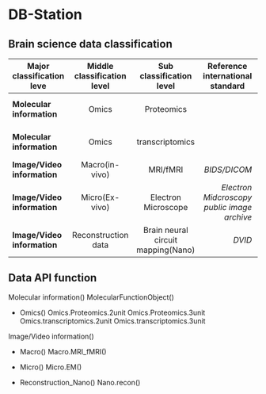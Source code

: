 # DB-Station

## Brain science data classification


|  <center>Major classification leve</center> |  <center>Middle classification level</center> |  <center>Sub classification level</center> |<center>Reference international standard</center> |<center>Unit</center> |<center>File format</center> |<center>etc</center> |
|:--------|:--------:|--------:|--------:|--------:|--------:|--------:|
|**Molecular information** | <center>Omics</center> |<center>Proteomics</center>|  |*2unit and 3unit* |*.csv, .xlsx* |*proteome* |
|**Molecular information** | <center>Omics </center> |<center>transcriptomics</center>|  |*2unit and 3unit* |*.csv, .xlsx* |*Single-cell* |
|**Image/Video information** | <center>Macro(in-vivo)</center> | <center>MRI/fMRI</center> |*BIDS/DICOM* |*3unit* |*.raw(index)* |* * |
|**Image/Video information** | <center>Micro(Ex-vivo)</center> |<center>Electron Microscope</center>|*Electron Midcroscopy public image archive* |*1unit* |*.raw* |*Cell* |
|**Image/Video information** | <center>Reconstruction data</center> |<center>Brain neural circuit mapping(Nano)</center> |*DVID* |*1unit* |*.raw, .h5* |*cell, Brain region* |

## Data API function
Molecular information()
MolecularFunctionObject()
- Omics()
Omics.Proteomics.2unit
Omics.Proteomics.3unit
Omics.transcriptomics.2unit
Omics.transcriptomics.3unit
 
 Image/Video information()
- Macro()
Macro.MRI_fMRI()
  
- Micro()
Micro.EM()
  
- Reconstruction_Nano()
Nano.recon() 
